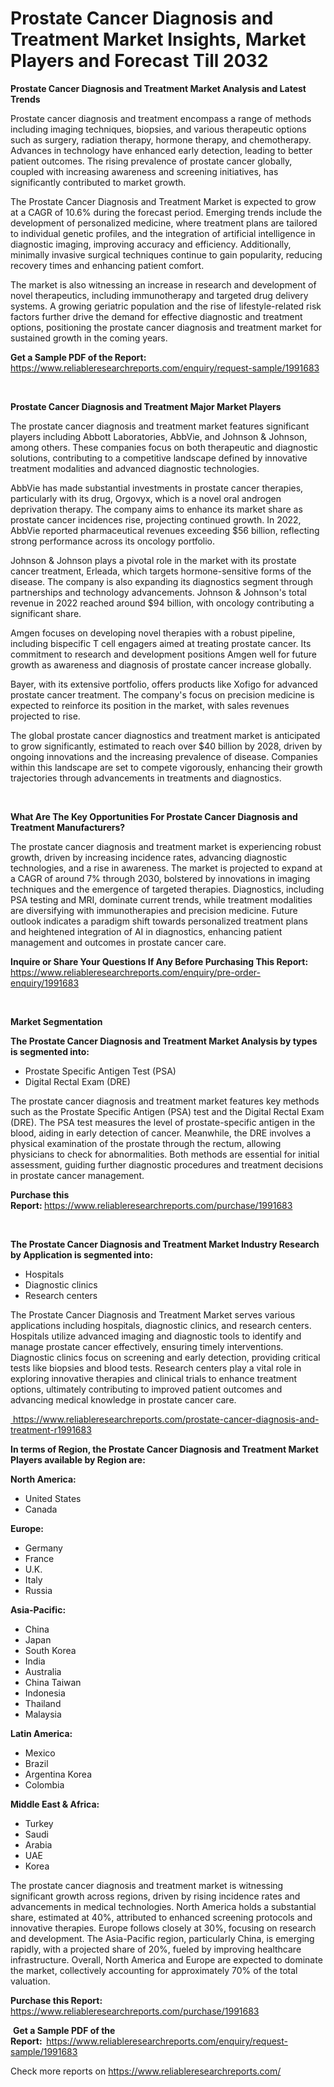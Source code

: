 <p><h1>Prostate Cancer Diagnosis and Treatment Market Insights, Market Players and Forecast Till 2032</h1></p><p><strong>Prostate Cancer Diagnosis and Treatment Market Analysis and Latest Trends</strong></p>
<p><p>Prostate cancer diagnosis and treatment encompass a range of methods including imaging techniques, biopsies, and various therapeutic options such as surgery, radiation therapy, hormone therapy, and chemotherapy. Advances in technology have enhanced early detection, leading to better patient outcomes. The rising prevalence of prostate cancer globally, coupled with increasing awareness and screening initiatives, has significantly contributed to market growth.</p><p>The Prostate Cancer Diagnosis and Treatment Market is expected to grow at a CAGR of 10.6% during the forecast period. Emerging trends include the development of personalized medicine, where treatment plans are tailored to individual genetic profiles, and the integration of artificial intelligence in diagnostic imaging, improving accuracy and efficiency. Additionally, minimally invasive surgical techniques continue to gain popularity, reducing recovery times and enhancing patient comfort.</p><p>The market is also witnessing an increase in research and development of novel therapeutics, including immunotherapy and targeted drug delivery systems. A growing geriatric population and the rise of lifestyle-related risk factors further drive the demand for effective diagnostic and treatment options, positioning the prostate cancer diagnosis and treatment market for sustained growth in the coming years.</p></p>
<p><strong>Get a Sample PDF of the Report:&nbsp;</strong> <a href="https://www.reliableresearchreports.com/enquiry/request-sample/1991683?utm_campaign=2200&utm_medium=2&utm_source=Github&utm_content=ia&utm_term=09032025&utm_id=prostate-cancer-diagnosis-and-treatment">https://www.reliableresearchreports.com/enquiry/request-sample/1991683</a></p>
<p>&nbsp;</p>
<p><strong>Prostate Cancer Diagnosis and Treatment Major Market Players</strong></p>
<p><p>The prostate cancer diagnosis and treatment market features significant players including Abbott Laboratories, AbbVie, and Johnson & Johnson, among others. These companies focus on both therapeutic and diagnostic solutions, contributing to a competitive landscape defined by innovative treatment modalities and advanced diagnostic technologies.</p><p>AbbVie has made substantial investments in prostate cancer therapies, particularly with its drug, Orgovyx, which is a novel oral androgen deprivation therapy. The company aims to enhance its market share as prostate cancer incidences rise, projecting continued growth. In 2022, AbbVie reported pharmaceutical revenues exceeding $56 billion, reflecting strong performance across its oncology portfolio.</p><p>Johnson & Johnson plays a pivotal role in the market with its prostate cancer treatment, Erleada, which targets hormone-sensitive forms of the disease. The company is also expanding its diagnostics segment through partnerships and technology advancements. Johnson & Johnson's total revenue in 2022 reached around $94 billion, with oncology contributing a significant share.</p><p>Amgen focuses on developing novel therapies with a robust pipeline, including bispecific T cell engagers aimed at treating prostate cancer. Its commitment to research and development positions Amgen well for future growth as awareness and diagnosis of prostate cancer increase globally.</p><p>Bayer, with its extensive portfolio, offers products like Xofigo for advanced prostate cancer treatment. The company's focus on precision medicine is expected to reinforce its position in the market, with sales revenues projected to rise.</p><p>The global prostate cancer diagnostics and treatment market is anticipated to grow significantly, estimated to reach over $40 billion by 2028, driven by ongoing innovations and the increasing prevalence of disease. Companies within this landscape are set to compete vigorously, enhancing their growth trajectories through advancements in treatments and diagnostics.</p></p>
<p>&nbsp;</p>
<p><strong>What Are The Key Opportunities For Prostate Cancer Diagnosis and Treatment Manufacturers?</strong></p>
<p><p>The prostate cancer diagnosis and treatment market is experiencing robust growth, driven by increasing incidence rates, advancing diagnostic technologies, and a rise in awareness. The market is projected to expand at a CAGR of around 7% through 2030, bolstered by innovations in imaging techniques and the emergence of targeted therapies. Diagnostics, including PSA testing and MRI, dominate current trends, while treatment modalities are diversifying with immunotherapies and precision medicine. Future outlook indicates a paradigm shift towards personalized treatment plans and heightened integration of AI in diagnostics, enhancing patient management and outcomes in prostate cancer care.</p></p>
<p><strong>Inquire or Share Your Questions If Any Before Purchasing This Report:</strong> <a href="https://www.reliableresearchreports.com/enquiry/pre-order-enquiry/1991683?utm_campaign=2200&utm_medium=2&utm_source=Github&utm_content=ia&utm_term=09032025&utm_id=prostate-cancer-diagnosis-and-treatment">https://www.reliableresearchreports.com/enquiry/pre-order-enquiry/1991683</a></p>
<p>&nbsp;</p>
<p><strong>Market Segmentation</strong></p>
<p><strong>The Prostate Cancer Diagnosis and Treatment Market Analysis by types is segmented into:</strong></p>
<p><ul><li>Prostate Specific Antigen Test (PSA)</li><li>Digital Rectal Exam (DRE)</li></ul></p>
<p><p>The prostate cancer diagnosis and treatment market features key methods such as the Prostate Specific Antigen (PSA) test and the Digital Rectal Exam (DRE). The PSA test measures the level of prostate-specific antigen in the blood, aiding in early detection of cancer. Meanwhile, the DRE involves a physical examination of the prostate through the rectum, allowing physicians to check for abnormalities. Both methods are essential for initial assessment, guiding further diagnostic procedures and treatment decisions in prostate cancer management.</p></p>
<p><strong>Purchase this Report:&nbsp;</strong><a href="https://www.reliableresearchreports.com/purchase/1991683?utm_campaign=2200&utm_medium=2&utm_source=Github&utm_content=ia&utm_term=09032025&utm_id=prostate-cancer-diagnosis-and-treatment">https://www.reliableresearchreports.com/purchase/1991683</a></p>
<p>&nbsp;</p>
<p><strong>The Prostate Cancer Diagnosis and Treatment Market Industry Research by Application is segmented into:</strong></p>
<p><ul><li>Hospitals</li><li>Diagnostic clinics</li><li>Research centers</li></ul></p>
<p><p>The Prostate Cancer Diagnosis and Treatment Market serves various applications including hospitals, diagnostic clinics, and research centers. Hospitals utilize advanced imaging and diagnostic tools to identify and manage prostate cancer effectively, ensuring timely interventions. Diagnostic clinics focus on screening and early detection, providing critical tests like biopsies and blood tests. Research centers play a vital role in exploring innovative therapies and clinical trials to enhance treatment options, ultimately contributing to improved patient outcomes and advancing medical knowledge in prostate cancer care.</p></p>
<p><a href="https://www.reliableresearchreports.com/prostate-cancer-diagnosis-and-treatment-r1991683?utm_campaign=2200&utm_medium=2&utm_source=Github&utm_content=ia&utm_term=09032025&utm_id=prostate-cancer-diagnosis-and-treatment">&nbsp;https://www.reliableresearchreports.com/prostate-cancer-diagnosis-and-treatment-r1991683</a></p>
<p><strong>In terms of Region, the Prostate Cancer Diagnosis and Treatment Market Players available by Region are:</strong></p>
<p>
    <p> <strong> North America: </strong>
        <ul>
            <li>United States</li>
            <li>Canada</li>
        </ul>
        </p> 
    <p> <strong> Europe: </strong>
        <ul>
            <li>Germany</li>
            <li>France</li>
            <li>U.K.</li>
            <li>Italy</li>
            <li>Russia</li>
        </ul>
        </p> 
    <p> <strong> Asia-Pacific: </strong>
        <ul>
            <li>China</li>
            <li>Japan</li>
            <li>South Korea</li>
            <li>India</li>
            <li>Australia</li>
            <li>China Taiwan</li>
            <li>Indonesia</li>
            <li>Thailand</li>
            <li>Malaysia</li>
        </ul>
        </p> 
    <p> <strong> Latin America: </strong>
        <ul>
            <li>Mexico</li>
            <li>Brazil</li>
            <li>Argentina Korea</li>
            <li>Colombia</li>
        </ul>
        </p> 
    <p> <strong> Middle East & Africa: </strong>
        <ul>
            <li>Turkey</li>
            <li>Saudi</li>
            <li>Arabia</li>
            <li>UAE</li>
            <li>Korea</li>
        </ul>
    </p>
    </p>
<p><p>The prostate cancer diagnosis and treatment market is witnessing significant growth across regions, driven by rising incidence rates and advancements in medical technologies. North America holds a substantial share, estimated at 40%, attributed to enhanced screening protocols and innovative therapies. Europe follows closely at 30%, focusing on research and development. The Asia-Pacific region, particularly China, is emerging rapidly, with a projected share of 20%, fueled by improving healthcare infrastructure. Overall, North America and Europe are expected to dominate the market, collectively accounting for approximately 70% of the total valuation.</p></p>
<p><strong>Purchase this Report: </strong><a href="https://www.reliableresearchreports.com/purchase/1991683?utm_campaign=2200&utm_medium=2&utm_source=Github&utm_content=ia&utm_term=09032025&utm_id=prostate-cancer-diagnosis-and-treatment">https://www.reliableresearchreports.com/purchase/1991683</a></p>
<p>&nbsp;<strong>Get a Sample PDF of the Report:&nbsp;&nbsp;</strong><a href="https://www.reliableresearchreports.com/enquiry/request-sample/1991683?utm_campaign=2200&utm_medium=2&utm_source=Github&utm_content=ia&utm_term=09032025&utm_id=prostate-cancer-diagnosis-and-treatment">https://www.reliableresearchreports.com/enquiry/request-sample/1991683</a></p>
<p><strong></strong></p>
<p>Check more reports on <a href="https://www.reliableresearchreports.com/?utm_campaign=2200&utm_medium=2&utm_source=Github&utm_content=ia&utm_term=09032025&utm_id=prostate-cancer-diagnosis-and-treatment">https://www.reliableresearchreports.com/</a></p>